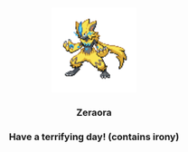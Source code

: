 <p align="center">
    <img src="https://raw.githubusercontent.com/PokeAPI/sprites/master/sprites/pokemon/807.png" width="150" height="150">
</p>
<h3 align="center"> <b>Zeraora</b></h3>
<h3 align="center">Have a terrifying day! (contains irony)</h3>
